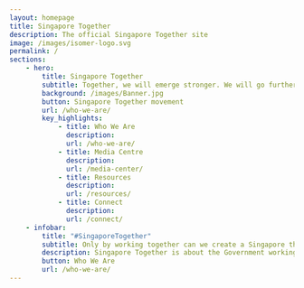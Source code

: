 ```yaml
---
layout: homepage
title: Singapore Together
description: The official Singapore Together site
image: /images/isomer-logo.svg
permalink: /
sections:
    - hero:
        title: Singapore Together
        subtitle: Together, we will emerge stronger. We will go further. For our Singapore.
        background: /images/Banner.jpg
        button: Singapore Together movement
        url: /who-we-are/
        key_highlights:
            - title: Who We Are
              description: 
              url: /who-we-are/
            - title: Media Centre
              description: 
              url: /media-center/
            - title: Resources
              description:
              url: /resources/
            - title: Connect
              description: 
              url: /connect/
    - infobar:
        title: "#SingaporeTogether"
        subtitle: Only by working together can we create a Singapore that we all want, regardless of how diverse our ideas and opinions are. After all, it will take this entire nation to build our nation. 
        description: Singapore Together is about the Government working with Singaporeans, and Singaporeans working with one another, to build our future Singapore. 
        button: Who We Are
        url: /who-we-are/
---
```

